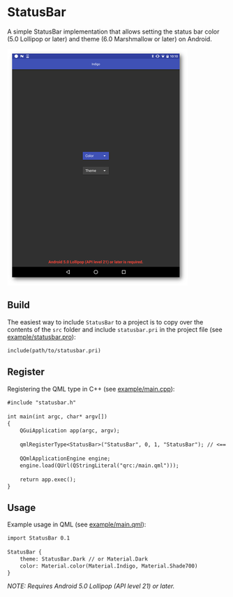 # StatusBar
A simple StatusBar implementation that allows setting the status bar
color (5.0 Lollipop or later) and theme (6.0 Marshmallow or later) on
Android.

![screenshot](example/statusbar.png)

## Build

The easiest way to include `StatusBar` to a project is to copy over the
contents of the `src` folder and include `statusbar.pri` in the project
file (see [example/statusbar.pro](example/statusbar.pro)):

    include(path/to/statusbar.pri)

## Register

Registering the QML type in C++ (see [example/main.cpp](example/main.cpp)):

    #include "statusbar.h"
    
    int main(int argc, char* argv[])
    {
        QGuiApplication app(argc, argv);

        qmlRegisterType<StatusBar>("StatusBar", 0, 1, "StatusBar"); // <==

        QQmlApplicationEngine engine;
        engine.load(QUrl(QStringLiteral("qrc:/main.qml")));
        
        return app.exec();
    }

## Usage

Example usage in QML (see [example/main.qml](example/main.qml)):

    import StatusBar 0.1

    StatusBar {
        theme: StatusBar.Dark // or Material.Dark
        color: Material.color(Material.Indigo, Material.Shade700)
    }

*NOTE: Requires Android 5.0 Lollipop (API level 21) or later.*
